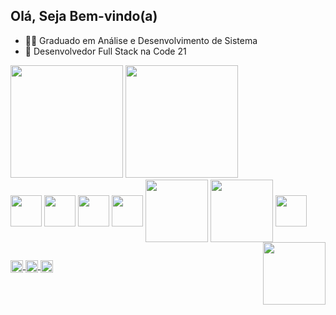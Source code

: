 ## Olá, Seja Bem-vindo(a)

- 👨‍💻 Graduado em Análise e Desenvolvimento de Sistema
- 💼 Desenvolvedor Full Stack na Code 21

<div>
  <img height="180em" src="https://github-readme-stats.vercel.app/api?username=leosilka&hide=contribs,prs&show_icons=true&theme=midnight-purple" />
  <img height="180em" src="https://github-readme-stats.vercel.app/api/top-langs/?username=leosilka&layout=compact&theme=midnight-purple" />
</div>
<div>
  <img align="center" height="50" widht="50" src="https://cdn.jsdelivr.net/gh/devicons/devicon@latest/icons/angularjs/angularjs-original.svg" />
  <img align="center" height="50" widht="50" src="https://cdn.jsdelivr.net/gh/devicons/devicon@latest/icons/dot-net/dot-net-original-wordmark.svg" />
  <img align="center" height="50" widht="50" src="https://cdn.jsdelivr.net/gh/devicons/devicon/icons/csharp/csharp-original.svg" />
  <img align="center" height="50" widht="50" src="https://cdn.jsdelivr.net/gh/devicons/devicon/icons/microsoftsqlserver/microsoftsqlserver-plain-wordmark.svg" />
  <img align="center" height="100" widht="100" src="https://cdn.jsdelivr.net/gh/devicons/devicon@latest/icons/azure/azure-original-wordmark.svg" />
  <img align="center" height="100" widht="100" src="https://cdn.jsdelivr.net/gh/devicons/devicon@latest/icons/googlecloud/googlecloud-original-wordmark.svg" />
  <img align="center" height="50" widht="50" src="https://cdn.jsdelivr.net/gh/devicons/devicon@latest/icons/azuredevops/azuredevops-original.svg" />
</div>

<div>
  <img align="right" height="100" widht="100" src="https://i.giphy.com/media/qgQUggAC3Pfv687qPC/giphy.webp" />
</div>

##

<div>
  <a href="mailto:leonardosilka@hotmail.com" target="blank"><img align="center" height="20" widht="20" src="https://img.shields.io/badge/Microsoft_Outlook-0078D4?style=for-the-badge&logo=microsoft-outlook&logoColor=white" />
  <a href="https://wa.me/5541992186006" target="blank"><img align="center" height="20" widht="20" src="https://img.shields.io/badge/WhatsApp-25D366?style=for-the-badge&logo=whatsapp&logoColor=white" />
  <a href="https://www.linkedin.com/in/leonardosilka/" tager="blank"><img align="center" height="20" widht="20" src="https://img.shields.io/badge/LinkedIn-0077B5?style=for-the-badge&logo=linkedin&logoColor=white" />
</div>
